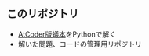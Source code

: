 ## このリポジトリ  
* [AtCoder版蟻本](https://qiita.com/drken/items/e77685614f3c6bf86f44)をPythonで解く 
* 解いた問題、コードの管理用リポジトリ
